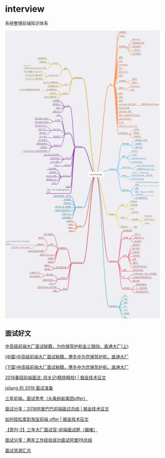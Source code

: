 <!--
 * @Descripttion: 
 * @version: 1.0.0
 * @Author: jimmiezhou
 * @Date: 2019-11-21 14:24:18
 * @LastEditors: jimmiezhou
 * @LastEditTime: 2019-12-04 16:21:44
 -->
# interview
系统整理前端知识体系
 
![](./InterviewMapMind.png) 

## 面试好文

[中高级前端大厂面试秘籍，为你保驾护航金三银四，直通大厂(上)](https://juejin.im/post/5c64d15d6fb9a049d37f9c20)

[(中篇)中高级前端大厂面试秘籍，寒冬中为您保驾护航，直通大厂](https://juejin.im/post/5c92f499f265da612647b754)

[(下篇)中高级前端大厂面试秘籍，寒冬中为您保驾护航，直通大厂](https://juejin.im/post/5cc26dfef265da037b611738#heading-16)

[2018春招前端面试: 闯关记(精排精校) | 掘金技术征文](https://juejin.im/post/5a998991f265da237f1dbdf9)

[jsliang 的 2019 面试准备](https://juejin.im/post/5c8e4cd3f265da67c87454a0)

[三年前端，面试思考（头条蚂蚁美团offer）](https://juejin.im/post/5bd97627f265da39651c0a4b)

[面试分享：2018阿里巴巴前端面试总结 | 掘金技术征文](https://juejin.im/post/5ab0da85f265da23866fb9b7)

[如何轻松拿到淘宝前端 offer | 掘金技术征文](https://juejin.im/post/5bbc54a2e51d450e5a7445b4)

[【周刊-2】三年大厂面试官-前端面试题（偏难）](https://juejin.im/post/5cb0315f518825215e61ec14)

[面试分享：两年工作经验成功面试阿里P6总结](https://juejin.im/post/5d690c726fb9a06b155dd40d)

[面试资源汇总](https://github.com/abc-club/free-resources/blob/master/INTERVIEW.md)

